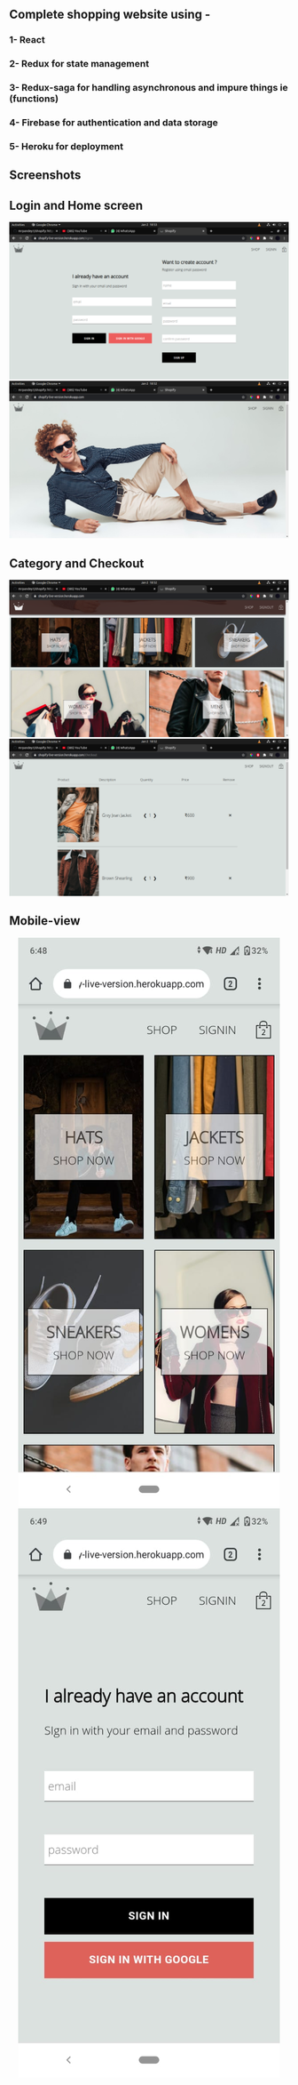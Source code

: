 ## Complete shopping website using -

### 1- React
### 2- Redux for state management
### 3- Redux-saga for handling asynchronous  and impure things ie (functions)
### 4- Firebase for authentication and data storage
### 5- Heroku for deployment 

## Screenshots

## Login and Home screen
<p align="center"> 
<img src="https://github.com/mrpandey1/shopify/blob/main/screenshots/authentication.png">
<img src="https://github.com/mrpandey1/shopify/blob/main/screenshots/pc1.png">
</p>

## Category and Checkout
<p align="center"> 
<img src="https://github.com/mrpandey1/shopify/blob/main/screenshots/pc2.png">
<img src="https://github.com/mrpandey1/shopify/blob/main/screenshots/pc3.png">
</p>

## Mobile-view

<p align="center"> 
<img src="https://github.com/mrpandey1/shopify/blob/main/screenshots/mobile1.jpeg">
<img src="https://github.com/mrpandey1/shopify/blob/main/screenshots/mobile2.jpeg">
</p>

